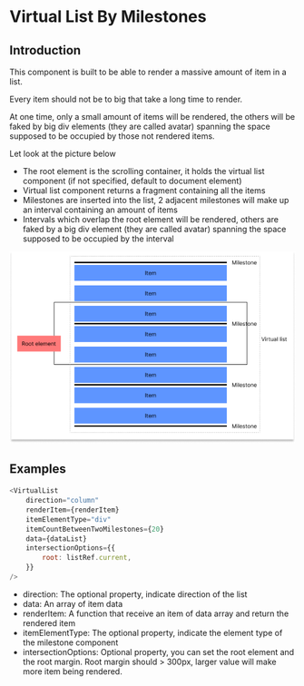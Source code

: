 # Virtual List By Milestones
## Introduction
This component is built to be able to render a massive amount of item in a list.

Every item should not be to big that take a long time to render.

At one time, only a small amount of items will be rendered, the others will be faked by big div elements (they are called avatar) spanning the space supposed to be occupied by those not rendered items.

Let look at the picture below

+ The root element is the scrolling container, it holds the virtual list component (if not specified, default to document element)
+ Virtual list  component returns a fragment containing all the items  
+ Milestones are inserted into the list, 2 adjacent milestones will make up an interval containing an amount of items
+ Intervals which overlap the root element will be rendered, others are faked by a big div element (they are called avatar) spanning the space supposed to be occupied by the interval


![image info](./figure1.png)

## Examples
```javascript
<VirtualList
    direction="column"
    renderItem={renderItem}
    itemElementType="div"
    itemCountBetweenTwoMilestones={20}
    data={dataList}
    intersectionOptions={{
        root: listRef.current,
    }}
/>
```
+ direction: The optional property, indicate direction of the list
+ data: An array of item data
+ renderItem: A function that receive an item of data array and return the rendered item
+ itemElementType: The optional property, indicate the element type of the milestone component
+ intersectionOptions: Optional property, you can set the root element and the root margin. Root margin should > 300px, larger value will make more item being rendered.